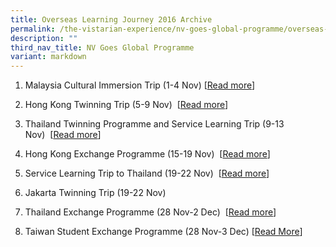 ```yaml
---
title: Overseas Learning Journey 2016 Archive
permalink: /the-vistarian-experience/nv-goes-global-programme/overseas-learning-journey-2016-archive/
description: ""
third_nav_title: NV Goes Global Programme
variant: markdown
---
```

1.  Malaysia Cultural Immersion Trip (1-4 Nov) [[Read more](https://nvmalaysiatrip2016.wordpress.com/)]  
    
2.  Hong Kong Twinning Trip (5-9 Nov)  [[Read more](https://nvhktwinning.wordpress.com/)]  
    
3.  Thailand Twinning Programme and Service Learning Trip (9-13 Nov)  [[Read more](https://nvathletics.tumblr.com/)]  
    
4.  Hong Kong Exchange Programme (15-19 Nov)  [[Read more](https://nvnetball2016.tumblr.com/)]  
    
5.  Service Learning Trip to Thailand (19-22 Nov)  [[Read more](https://nvcombinedugtrip.tumblr.com/)] 
6.  Jakarta Twinning Trip (19-22 Nov) 
    
7.  Thailand Exchange Programme (28 Nov-2 Dec)  [[Read more](https://nvsoccer.wordpress.com/)]   
    
8.  Taiwan Student Exchange Programme (28 Nov-3 Dec) [[Read More](https://nvbasketball.wordpress.com/)]